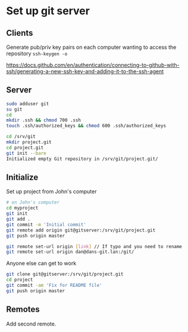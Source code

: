 # Set up git server

## Clients

Generate pub/priv key pairs on each computer wanting to access the repository
`ssh-keygen -o`

<https://docs.github.com/en/authentication/connecting-to-github-with-ssh/generating-a-new-ssh-key-and-adding-it-to-the-ssh-agent>

## Server

``` bash
sudo adduser git
su git
cd
mkdir .ssh && chmod 700 .ssh
touch .ssh/authorized_keys && chmod 600 .ssh/authorized_keys
```

``` bash
cd /srv/git
mkdir project.git
cd project.git
git init --bare
Initialized empty Git repository in /srv/git/project.git/
```

## Initialize

Set up project from John's computer

``` bash
# on John's computer
cd myproject
git init
git add .
git commit -m 'Initial commit'
git remote add origin git@gitserver:/srv/git/project.git
git push origin master

git remote set-url origin [link] // If typo and you need to rename
git remote set-url origin dan@dans-git.lan:/git/
```

Anyone else can get to work

``` bash
git clone git@gitserver:/srv/git/project.git
cd project
git commit -am 'Fix for README file'
git push origin master
```

## Remotes

Add second remote. 